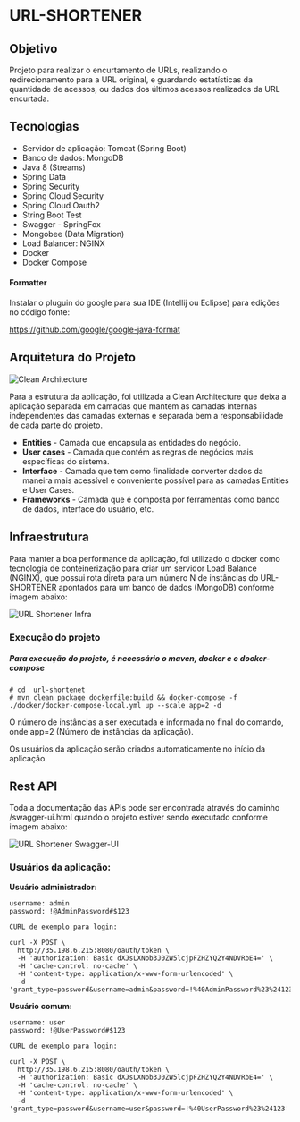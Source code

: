 # URL-SHORTENER

## Objetivo

Projeto para realizar o encurtamento de URLs, realizando o redirecionamento para a URL original, e guardando estatísticas
da quantidade de acessos, ou dados dos últimos acessos realizados da URL encurtada.

## Tecnologias

* Servidor de aplicação: Tomcat (Spring Boot)
* Banco de dados: MongoDB
* Java 8 (Streams)
* Spring Data
* Spring Security
* Spring Cloud Security
* Spring Cloud Oauth2
* String Boot Test
* Swagger - SpringFox
* Mongobee (Data Migration)
* Load Balancer: NGINX
* Docker
* Docker Compose

#### Formatter

Instalar o pluguin do google para sua IDE (Intellij ou Eclipse) para edições no código fonte:

https://github.com/google/google-java-format

## Arquitetura do Projeto

![Clean Architecture](http://blog.cleancoder.com/uncle-bob/images/2012-08-13-the-clean-architecture/CleanArchitecture.jpg)

Para a estrutura da aplicação, foi utilizada a Clean Architecture que deixa a aplicação separada em
camadas que mantem as camadas internas independentes das camadas externas e separada bem a responsabilidade de cada parte
do projeto.

* **Entities** - Camada que encapsula as entidades do negócio.
* **User cases** - Camada que contém as regras de negócios mais específicas do sistema.
* **Interface** - Camada que tem como finalidade converter dados da maneira mais acessível e conveniente possível para as 
camadas Entities e User Cases.
* **Frameworks** - Camada que é composta por ferramentas como banco de dados, interface do usuário, etc.

## Infraestrutura

Para manter a boa performance da aplicação, foi utilizado o docker como tecnologia de conteinerização para criar um 
servidor Load Balance (NGINX), que possui rota direta para um número N de instâncias do URL-SHORTENER apontados para um 
banco de dados (MongoDB) conforme imagem abaixo:

![URL Shortener Infra](https://i.imgur.com/EYpo3qw.png)

### Execução do projeto

##### Para execução do projeto, é necessário o maven, docker e o docker-compose

```
# cd  url-shortenet
# mvn clean package dockerfile:build && docker-compose -f ./docker/docker-compose-local.yml up --scale app=2 -d
```

O número de instâncias a ser executada é informada no final do comando, onde app=2 (Número de instâncias da aplicação).

Os usuários da aplicação serão criados automaticamente no início da aplicação.

## Rest API

Toda a documentação das APIs pode ser encontrada através do caminho /swagger-ui.html quando o projeto estiver sendo 
executado conforme imagem abaixo:

![URL Shortener Swagger-UI](https://i.imgur.com/1QJng4d.png)

### Usuários da aplicação:

**Usuário administrador:**

```
username: admin
password: !@AdminPassword#$123

CURL de exemplo para login:

curl -X POST \
  http://35.198.6.215:8080/oauth/token \
  -H 'authorization: Basic dXJsLXNob3J0ZW5lcjpFZHZYQ2Y4NDVRbE4=' \
  -H 'cache-control: no-cache' \
  -H 'content-type: application/x-www-form-urlencoded' \
  -d 'grant_type=password&username=admin&password=!%40AdminPassword%23%24123'

```

**Usuário comum:**

```
username: user
password: !@UserPassword#$123

CURL de exemplo para login:

curl -X POST \
  http://35.198.6.215:8080/oauth/token \
  -H 'authorization: Basic dXJsLXNob3J0ZW5lcjpFZHZYQ2Y4NDVRbE4=' \
  -H 'cache-control: no-cache' \
  -H 'content-type: application/x-www-form-urlencoded' \
  -d 'grant_type=password&username=user&password=!%40UserPassword%23%24123'

```


